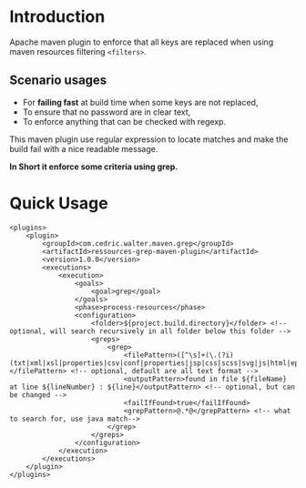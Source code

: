 
# Introduction
Apache maven plugin to enforce that all keys are replaced when using maven resources filtering `<filters>`.

## Scenario usages
* For **failing fast** at build time when some keys are not replaced,
* To ensure that no password are in clear text,
* To enforce anything that can be checked with regexp.

This maven plugin use regular expression to locate matches and make the build fail with a nice readable message.

**In Short it enforce some criteria using grep.**

# Quick Usage
```<build>
<plugins>
    <plugin>
        <groupId>com.cedric.walter.maven.grep</groupId>
        <artifactId>ressources-grep-maven-plugin</artifactId>
        <version>1.0.0</version>
        <executions>
            <execution>
                <goals>
                    <goal>grep</goal>
                </goals>
                <phase>process-resources</phase>
                <configuration>
                    <folder>${project.build.directory}</folder> <!-- optional, will search recursively in all folder below this folder -->
                    <greps>
                        <grep>
                            <filePattern>([^\s]+(\.(?i)(txt|xml|xsl|properties|csv|conf|properties|jsp|css|scss|svg|js|html|episode|xsd|dtd))$)</filePattern> <!-- optional, default are all text format -->
                            <outputPattern>found in file ${fileName} at line ${lineNumber} : ${line}</outputPattern> <!-- optional, but can be changed -->
                            <failIfFound>true</failIfFound>
                            <grepPattern>@.*@</grepPattern> <!-- what to search for, use java match-->
                        </grep>
                    </greps>
                </configuration>
            </execution>
        </executions>
    </plugin>
</plugins>
```
   
